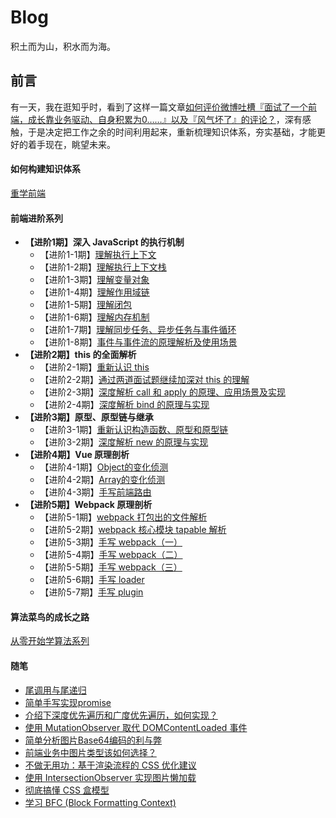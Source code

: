 # Blog
积土而为山，积水而为海。

## 前言

有一天，我在逛知乎时，看到了这样一篇文章[如何评价微博吐槽『面试了一个前端，成长靠业务驱动、自身积累为0……』以及『风气坏了』的评论？](https://www.zhihu.com/question/55861090)，深有感触，于是决定把工作之余的时间利用起来，重新梳理知识体系，夯实基础，才能更好的着手现在，眺望未来。

#### 如何构建知识体系

[重学前端](https://github.com/sunbigshan/Blog/tree/master/%E9%87%8D%E5%AD%A6%E5%89%8D%E7%AB%AF)

#### 前端进阶系列

- **【进阶1期】深入 JavaScript 的执行机制**
  - 【进阶1-1期】[理解执行上下文](https://github.com/sunbigshan/Blog/issues/4)
  - 【进阶1-2期】[理解执行上下文栈](https://github.com/sunbigshan/Blog/issues/5)
  - 【进阶1-3期】[理解变量对象](https://github.com/sunbigshan/Blog/issues/6)
  - 【进阶1-4期】[理解作用域链](https://github.com/sunbigshan/Blog/issues/7)
  - 【进阶1-5期】[理解闭包](https://github.com/sunbigshan/Blog/issues/9)
  - 【进阶1-6期】[理解内存机制](https://github.com/sunbigshan/Blog/issues/11)
  - 【进阶1-7期】[理解同步任务、异步任务与事件循环](https://github.com/sunbigshan/Blog/issues/12)
  - 【进阶1-8期】[事件与事件流的原理解析及使用场景](https://github.com/sunbigshan/Blog/issues/18)
- **【进阶2期】this 的全面解析**
  - 【进阶2-1期】[重新认识 this](https://github.com/sunbigshan/Blog/issues/10)
  - 【进阶2-2期】[通过两道面试题继续加深对 this 的理解](https://github.com/sunbigshan/Blog/issues/14)
  - 【进阶2-3期】[深度解析 call 和 apply 的原理、应用场景及实现](https://github.com/sunbigshan/Blog/issues/15)
  - 【进阶2-4期】[深度解析 bind 的原理与实现](https://github.com/sunbigshan/Blog/issues/16)
- **【进阶3期】原型、原型链与继承**
  - 【进阶3-1期】[重新认识构造函数、原型和原型链](https://github.com/sunbigshan/Blog/issues/19)
  - 【进阶3-2期】[深度解析 new 的原理与实现](https://github.com/sunbigshan/Blog/issues/17)
- **【进阶4期】Vue 原理剖析**
  - 【进阶4-1期】[Object的变化侦测](https://github.com/sunbigshan/Blog/issues/21)
  - 【进阶4-2期】[Array的变化侦测](https://github.com/sunbigshan/Blog/issues/22)
  - 【进阶4-3期】[手写前端路由](https://github.com/sunbigshan/Blog/issues/54)
- **【进阶5期】Webpack 原理剖析**
  - 【进阶5-1期】[webpack 打包出的文件解析](https://github.com/sunbigshan/Blog/issues/44)
  - 【进阶5-2期】[webpack 核心模块 tapable 解析](https://github.com/sunbigshan/Blog/issues/45)
  - 【进阶5-3期】[手写 webpack（一）](https://github.com/sunbigshan/Blog/issues/46)
  - 【进阶5-4期】[手写 webpack（二）](https://github.com/sunbigshan/Blog/issues/47)
  - 【进阶5-5期】[手写 webpack（三）](https://github.com/sunbigshan/Blog/issues/48)
  - 【进阶5-6期】[手写 loader](https://github.com/sunbigshan/Blog/issues/49)
  - 【进阶5-7期】[手写 plugin](https://github.com/sunbigshan/Blog/issues/50)
  


#### 算法菜鸟的成长之路
[从零开始学算法系列](https://github.com/sunbigshan/learnAlgorithm)

#### 随笔

- [尾调用与尾递归](https://github.com/sunbigshan/Blog/issues/20)
- [简单手写实现promise](https://github.com/sunbigshan/Blog/issues/23)
- [介绍下深度优先遍历和广度优先遍历，如何实现？](https://github.com/sunbigshan/Blog/issues/38)
- [使用 MutationObserver 取代 DOMContentLoaded 事件](https://github.com/sunbigshan/Blog/issues/42)
- [简单分析图片Base64编码的利与弊](https://github.com/sunbigshan/Blog/issues/43)
- [前端业务中图片类型该如何选择？](https://github.com/sunbigshan/Blog/issues/55)
- [不做无用功：基于渲染流程的 CSS 优化建议](https://github.com/sunbigshan/Blog/issues/56)
- [使用 IntersectionObserver 实现图片懒加载](https://github.com/sunbigshan/Blog/issues/57)
- [彻底搞懂 CSS 盒模型](https://github.com/sunbigshan/Blog/issues/52)
- [学习 BFC (Block Formatting Context)](https://github.com/sunbigshan/Blog/issues/53)
